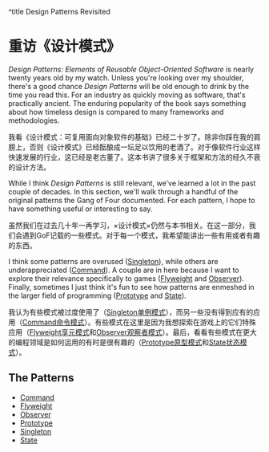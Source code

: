 ^title Design Patterns Revisited

# 重访《设计模式》

*Design Patterns: Elements of Reusable Object-Oriented Software* is nearly
twenty years old by my watch. Unless you're looking over my shoulder, there's a
good chance *Design Patterns* will be old enough to drink by the time you read
this. For an industry as quickly moving as software, that's practically ancient.
The enduring popularity of the book says something about how timeless design
is compared to many frameworks and methodologies.

我看《设计模式：可复用面向对象软件的基础》已经二十岁了。除非你踩在我的肩膀上，否则《设计模式》已经酝酿成一坛足以饮用的老酒了。对于像软件行业这样快速发展的行业，这已经是老古董了。这本书讲了很多关于框架和方法的经久不衰的设计方法。

While I think *Design Patterns* is still relevant, we've learned a lot in the
past couple of decades. In this section, we'll walk through a handful of the
original patterns the Gang of Four documented. For each pattern, I hope to have
something useful or interesting to say.

虽然我们在过去几十年一再学习，×设计模式×仍然与本书相关。在这一部分，我们会遇到GoF记载的一些模式。对于每一个模式，我希望能讲出一些有用或者有趣的东西。

I think some patterns are overused (<a href="singleton.html">Singleton</a>),
while others are underappreciated (<a href="command.html">Command</a>). A couple
are in here because I want to explore their relevance specifically to games (<a
href="flyweight.html">Flyweight</a> and <a href="observer.html">Observer</a>).
Finally, sometimes I just think it's fun to see how patterns are enmeshed in
the larger field of programming (<a href="prototype.html">Prototype</a> and <a
href="state.html">State</a>).

我认为有些模式被过度使用了（<a href="singleton.html">Singleton单例模式</a>），而另一些没有得到应有的应用（<a href="command.html">Command命令模式</a>）。有些模式在这里是因为我想探索在游戏上的它们特殊应用（<a
href="flyweight.html">Flyweight享元模式</a>和<a href="observer.html">Observer观察者模式</a>）。最后，看看有些模式在更大的编程领域是如何运用的有时是很有趣的（<a href="prototype.html">Prototype原型模式</a>和<a href="state.html">State状态模式</a>）。

## The Patterns

  * [Command](command.html)
  * [Flyweight](flyweight.html)
  * [Observer](observer.html)
  * [Prototype](prototype.html)
  * [Singleton](singleton.html)
  * [State](state.html)
